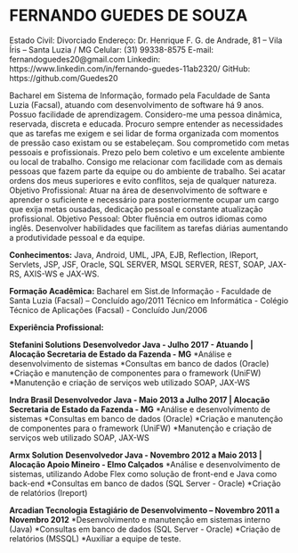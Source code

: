 <h1> FERNANDO GUEDES DE SOUZA</h1>
Estado Civil: Divorciado
Endereço: Dr. Henrique F. G. de Andrade, 81 – Vila Íris – Santa Luzia / MG
Celular: (31) 99338-8575
E-mail: fernandoguedes20@gmail.com
Linkedin: https://www.linkedin.com/in/fernando-guedes-11ab2320/
GitHub: https://github.com/Guedes20

Bacharel em Sistema de Informação, formado pela Faculdade de Santa Luzia (Facsal), atuando com
desenvolvimento de software há 9 anos. Possuo facilidade de aprendizagem. Considero-me uma pessoa dinâmica,
reservada, discreta e educada. Procuro sempre entender as necessidades que as tarefas me exigem e sei lidar de
forma organizada com momentos de pressão caso existam ou se estabeleçam. Sou comprometido com metas
pessoais e profissionais. Prezo pelo bem coletivo e um excelente ambiente ou local de trabalho. Consigo me
relacionar com facilidade com as demais pessoas que fazem parte da equipe ou do ambiente de trabalho. Sei acatar
ordens dos meus superiores e evito conflitos, seja de qualquer natureza.
Objetivo Profissional: Atuar na área de desenvolvimento de software e aprender o suficiente e necessário para
posteriormente ocupar um cargo que exija metas ousadas, dedicação pessoal e constante atualização profissional.
Objetivo Pessoal: Obter fluência em outros idiomas como inglês. Desenvolver habilidades que facilitem as tarefas
diárias aumentando a produtividade pessoal e da equipe.


__Conhecimentos:__
Java, Android, UML, JPA, EJB, Reflection, IReport, Servlets, JSP, JSF, Oracle, SQL SERVER,
MSQL SERVER, REST, SOAP, JAX-RS, AXIS-WS e JAX-WS.

__Formação Acadêmica:__
Bacharel em Sist.de Informação - Faculdade de Santa Luzia (Facsal) – Concluído ago/2011
Técnico em Informática - Colégio Técnico de Aplicações (Facsal) - Concluído Jun/2006

__Experiência Profissional:__

__Stefanini Solutions__
__Desenvolvedor Java - Julho 2017 - Atuando | Alocação Secretaria de Estado da Fazenda - MG__
*Análise e desenvolvimento de sistemas
*Consultas em banco de dados (Oracle)
*Criação e manutenção de componentes para o framework (UniFW)
*Manutenção e criação de serviços web utilizado SOAP, JAX-WS

__Indra Brasil__
__Desenvolvedor Java - Maio 2013 a Julho 2017 | Alocação Secretaria de Estado da Fazenda - MG__
*Análise e desenvolvimento de sistemas
*Consultas em banco de dados (Oracle)
*Criação e manutenção de componentes para o framework (UniFW)
*Manutenção e criação de serviços web utilizado SOAP, JAX-WS

__Armx Solution__
__Desenvolvedor Java - Novembro 2012 a Maio 2013 | Alocação Apoio Mineiro - Elmo Calçados__
*Análise e desenvolvimento de sistemas, utilizando Adobe Flex como solução de front-end e Java como back-end
*Consultas em banco de dados (SQL Server - Oracle)
*Criação de relatórios (Ireport)

__Arcadian Tecnologia__
__Estagiário de Desenvolvimento – Novembro 2011 a Novembro 2012__
*Desenvolvimento e manutenção em sistemas interno (Java)
*Consultas em banco de dados (SQL Server - Oracle)
*Criação de relatórios (MSSQL)
*Auxiliar a equipe de teste. 
